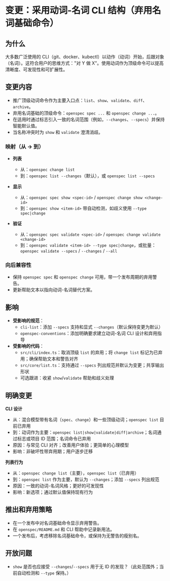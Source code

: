 # 变更：采用动词-名词 CLI 结构（弃用名词基础命令）

## 为什么

大多数广泛使用的 CLI（git、docker、kubectl）以动作（动词）开始，后跟对象（名词）。这符合用户的思维方式："对 Y 做 X"。使用动词作为顶级命令可以提高清晰度、可发现性和可扩展性。

## 变更内容

- 推广顶级动词命令作为主要入口点：`list`、`show`、`validate`、`diff`、`archive`。
- 弃用名词基础的顶级命令：`openspec spec ...` 和 `openspec change ...`。
- 在适用时通过标志引入一致的名词范围（例如，`--changes`、`--specs`）并保持智能默认值。
- 当名称冲突时为 `show` 和 `validate` 澄清消歧。

### 映射（从 → 到）

- **列表**
  - 从：`openspec change list`
  - 到：`openspec list --changes`（默认），或 `openspec list --specs`

- **显示**
  - 从：`openspec spec show <spec-id>` / `openspec change show <change-id>`
  - 到：`openspec show <item-id>` 带自动检测，如歧义使用 `--type spec|change`

- **验证**
  - 从：`openspec spec validate <spec-id>` / `openspec change validate <change-id>`
  - 到：`openspec validate <item-id> --type spec|change`，或批量：`openspec validate --specs` / `--changes` / `--all`

### 向后兼容性

- 保持 `openspec spec` 和 `openspec change` 可用，带一个发布周期的弃用警告。
- 更新帮助文本以指向动词-名词替代方案。

## 影响

- **受影响的规范**：
  - `cli-list`：添加 `--specs` 支持和显式 `--changes`（默认保持变更为默认）
  - `openspec-conventions`：添加明确要求建立动词-名词 CLI 设计和弃用指导
- **受影响的代码**：
  - `src/cli/index.ts`：取消顶级 `list` 的弃用；将 `change list` 标记为已弃用；确保帮助文本和警告对齐
  - `src/core/list.ts`：支持通过 `--specs` 列出规范并默认为变更；共享输出形状
  - 可选跟进：收紧 `show`/`validate` 帮助和歧义处理

## 明确变更

**CLI 设计**
- 从：混合模型带有名词（`spec`、`change`）和一些顶级动词；`openspec list` 目前已弃用
- 到：动词作为主要：`openspec list|show|validate|diff|archive`；名词通过标志或项目 ID 范围；名词命令已弃用
- 原因：与常见 CLI 对齐；改善用户体验；更简单的心理模型
- 影响：非破坏性带弃用期；用户逐步迁移

**列表行为**
- 从：`openspec change list`（主要），`openspec list`（已弃用）
- 到：`openspec list` 作为主要，默认为 `--changes`；添加 `--specs` 列出规范
- 原因：一致的动词-名词风格；更好的可发现性
- 影响：新选项；通过默认值保持现有行为

## 推出和弃用策略

- 在一个发布中对名词基础命令显示弃用警告。
- 在 `openspec/README.md` 和 CLI 帮助中记录新用法。
- 一个发布后，考虑移除名词基础命令，或保持为无警告的瘦别名。

## 开放问题

- `show` 是否也应接受 `--changes`/`--specs` 用于无 ID 的发现？（此处范围外；当前自动检测和 `--type` 保持。）
